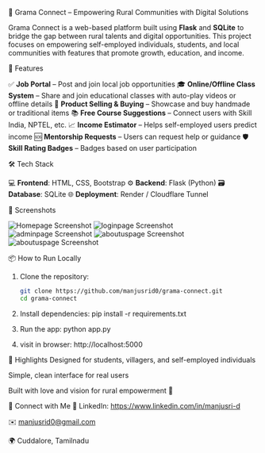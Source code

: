  🌾 Grama Connect – Empowering Rural Communities with Digital Solutions

Grama Connect is a web-based platform built using **Flask** and **SQLite** to bridge the gap between rural talents and digital opportunities. This project focuses on empowering self-employed individuals, students, and local communities with features that promote growth, education, and income.


 🚀 Features

 ✅ **Job Portal** – Post and join local job opportunities
 🎓 **Online/Offline Class System** – Share and join educational classes with auto-play videos or offline details
 🛒 **Product Selling & Buying** – Showcase and buy handmade or traditional items
 📚 **Free Course Suggestions** – Connect users with Skill India, NPTEL, etc.
 📈 **Income Estimator** – Helps self-employed users predict income
 🆘 **Mentorship Requests** – Users can request help or guidance
 🛡️ **Skill Rating Badges** – Badges based on user participation



 🛠️ Tech Stack

 💻 **Frontend**: HTML, CSS, Bootstrap
 ⚙️ **Backend**: Flask (Python)
 🗃️ **Database**: SQLite
 🌐 **Deployment**: Render / Cloudflare Tunnel



📸 Screenshots

![Homepage Screenshot](static/uploads/screenshot(59).png)
![loginpage Screenshot](static/uploads/screenshot(60).png)
![adminpage Screenshot](static/uploads/screenshot(61).png)
![aboutuspage Screenshot](static/uploads/screenshot(62).png)
![aboutuspage Screenshot](static/uploads/screenshot(63).png)




📦 How to Run Locally

1. Clone the repository:
   ```bash
   git clone https://github.com/manjusrid0/grama-connect.git
   cd grama-connect

2. Install dependencies:
    pip install -r requirements.txt

3. Run the app:
    python app.py

4. visit in browser:
    http://localhost:5000
    

  🌟 Highlights
Designed for students, villagers, and self-employed individuals

Simple, clean interface for real users

Built with love and vision for rural empowerment 💖

 🔗 Connect with Me
💼 LinkedIn: https://www.linkedin.com/in/manjusri-d

✉️ manjusrid0@gmail.com

🌍 Cuddalore, Tamilnadu

